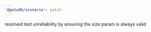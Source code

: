 ```yaml
---
'@getodk/scenario': patch
---
```


resolved test unreliability by ensuring the size param is always valid
